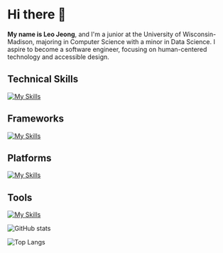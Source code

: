 # Hi there 👋
**My name is Leo Jeong**, and I'm a junior at the University of Wisconsin-Madison, majoring in Computer Science with a minor in Data Science. I aspire to become a software engineer, focusing on human-centered technology and accessible design.

## Technical Skills
[![My Skills](https://skillicons.dev/icons?i=java,py,js,html,css,c)](https://skillicons.dev)

## Frameworks
[![My Skills](https://skillicons.dev/icons?i=flask)](https://skillicons.dev)

## Platforms
[![My Skills](https://skillicons.dev/icons?i=windows,apple,linux)](https://skillicons.dev)

## Tools
[![My Skills](https://skillicons.dev/icons?i=git,github,eclipse,bash,androidstudio,firebase,anaconda,postman,vscode)](https://skillicons.dev)

![GitHub stats](https://github-readme-stats.zohan.tech/api?username=Tyrrnien81&show_icons=true&theme=react)

![Top Langs](https://github-readme-stats.vercel.app/api/top-langs/?username=Tyrrnien81&layout=donut&theme=react&langs_count=5)
<!--(https://github.com/anuraghazra/github-readme-stats)-->
